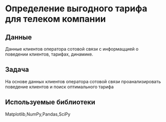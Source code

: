 # Определение выгодного тарифа для телеком компании


## Данные

Данные клиентов оператора сотовой связи с информаццией о поведении клиентов, тарифах, динамике.

## Задача

На основе данных клиентов оператора сотовой связи проанализировать поведение клиентов и поиск оптимального тарифа 

## Используемые библиотеки
Matplotlib,NumPy,Pandas,SciPy